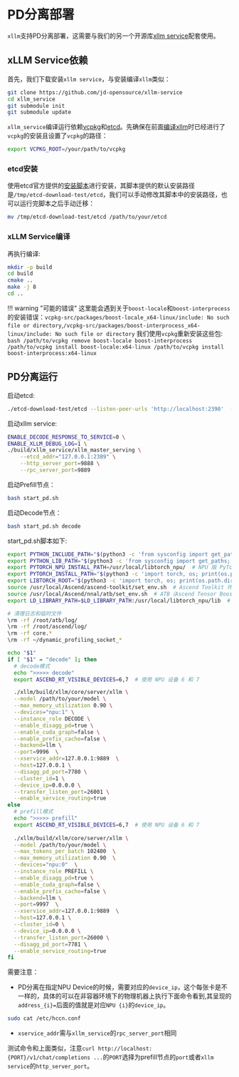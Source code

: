 # PD分离部署

`xllm`支持PD分离部署，这需要与我们的另一个开源库[xllm service](https://github.com/jd-opensource/xllm-service)配套使用。
## xLLM Service依赖
首先，我们下载安装`xllm service`，与安装编译`xllm`类似：
```bash
git clone https://github.com/jd-opensource/xllm-service
cd xllm_service
git submodule init
git submodule update
```
`xllm_service`编译运行依赖[vcpkg](https://github.com/microsoft/vcpkg)和[etcd](https://github.com/etcd-io/etcd)。先确保在前面[编译xllm](./compile.md)时已经进行了`vcpkg`的安装且设置了`vcpkg`的路径：
```bash
export VCPKG_ROOT=/your/path/to/vcpkg
```
### etcd安装
使用etcd官方提供的[安装脚本](https://github.com/etcd-io/etcd/releases)进行安装，其脚本提供的默认安装路径是`/tmp/etcd-download-test/etcd`，我们可以手动修改其脚本中的安装路径，也可以运行完脚本之后手动迁移：
```bash
mv /tmp/etcd-download-test/etcd /path/to/your/etcd
```
### xLLM Service编译
再执行编译:
```bash
mkdir -p build
cd build
cmake ..
make -j 8
cd ..
```
!!! warning "可能的错误"
    这里能会遇到关于`boost-locale`和`boost-interprocess`的安装错误：`vcpkg-src/packages/boost-locale_x64-linux/include: No such     file or directory`,`/vcpkg-src/packages/boost-interprocess_x64-linux/include: No such file or directory`
    我们使用`vcpkg`重新安装这些包:
    ```bash
    /path/to/vcpkg remove boost-locale boost-interprocess
    /path/to/vcpkg install boost-locale:x64-linux
    /path/to/vcpkg install boost-interprocess:x64-linux
    ```
## PD分离运行
启动etcd:
```bash 
./etcd-download-test/etcd --listen-peer-urls 'http://localhost:2390'  --listen-client-urls 'http://localhost:2389' --advertise-client-urls  'http://localhost:2391'
```
启动xllm service:
```bash
ENABLE_DECODE_RESPONSE_TO_SERVICE=0 \
ENABLE_XLLM_DEBUG_LOG=1 \
./build/xllm_service/xllm_master_serving \
    --etcd_addr="127.0.0.1:2389" \
    --http_server_port=9888 \
    --rpc_server_port=9889
```
启动Prefill节点：
```bash
bash start_pd.sh
```
启动Decode节点：
```bash
bash start_pd.sh decode
```
start_pd.sh脚本如下:
```bash title="start_pd.sh" linenums="1" hl_lines="36 58"
export PYTHON_INCLUDE_PATH="$(python3 -c 'from sysconfig import get_paths; print(get_paths()["include"])')"
export PYTHON_LIB_PATH="$(python3 -c 'from sysconfig import get_paths; print(get_paths()["include"])')"
export PYTORCH_NPU_INSTALL_PATH=/usr/local/libtorch_npu/  # NPU 版 PyTorch 路径
export PYTORCH_INSTALL_PATH="$(python3 -c 'import torch, os; print(os.path.dirname(os.path.abspath(torch.__file__)))')"  # PyTorch 安装路径
export LIBTORCH_ROOT="$(python3 -c 'import torch, os; print(os.path.dirname(os.path.abspath(torch.__file__)))')"  # LibTorch 路径
source /usr/local/Ascend/ascend-toolkit/set_env.sh  # Ascend Toolkit 环境变量
source /usr/local/Ascend/nnal/atb/set_env.sh  # ATB（Ascend Tensor Boost）环境变量
export LD_LIBRARY_PATH=$LD_LIBRARY_PATH:/usr/local/libtorch_npu/lib  # 添加 NPU LibTorch 库路径

# 清理日志和临时文件
\rm -rf /root/atb/log/
\rm -rf /root/ascend/log/
\rm -rf core.*
\rm -rf ~/dynamic_profiling_socket_*

echo "$1"
if [ "$1" = "decode" ]; then
  # decode模式
  echo ">>>>> decode"
  export ASCEND_RT_VISIBLE_DEVICES=6,7  # 使用 NPU 设备 6 和 7

  ./xllm/build/xllm/core/server/xllm \
  --model /path/to/your/model \
  --max_memory_utilization 0.90 \
  --devices="npu:1" \
  --instance_role DECODE \
  --enable_disagg_pd=true \
  --enable_cuda_graph=false \
  --enable_prefix_cache=false \
  --backend=llm \
  --port=9996  \
  --xservice_addr=127.0.0.1:9889  \
  --host=127.0.0.1 \
  --disagg_pd_port=7780 \
  --cluster_id=1 \
  --device_ip=0.0.0.0 \
  --transfer_listen_port=26001 \
  --enable_service_routing=true
else
  # prefill模式
  echo ">>>>> prefill"
  export ASCEND_RT_VISIBLE_DEVICES=6,7  # 使用 NPU 设备 6 和 7 
  
  ./xllm/build/xllm/core/server/xllm \
  --model /path/to/your/model \
  --max_tokens_per_batch 102400  \
  --max_memory_utilization 0.90  \
  --devices="npu:0"  \
  --instance_role PREFILL \
  --enable_disagg_pd=true \
  --enable_cuda_graph=false \
  --enable_prefix_cache=false \
  --backend=llm \
  --port=9997  \
  --xservice_addr=127.0.0.1:9889  \
  --host=127.0.0.1 \
  --cluster_id=0 \
  --device_ip=0.0.0.0 \
  --transfer_listen_port=26000 \
  --disagg_pd_port=7781 \
  --enable_service_routing=true
fi
```
需要注意：

- PD分离在指定NPU Device的时候，需要对应的`device_ip`，这个每张卡是不一样的，具体的可以在非容器环境下的物理机器上执行下面命令看到,其呈现的`address_{i}=`后面的值就是对应`NPU {i}`的`device_ip`。
```bash
sudo cat /etc/hccn.conf
```
- `xservice_addr`需与`xllm_service`的`rpc_server_port`相同

测试命令和上面类似，注意`curl http://localhost:{PORT}/v1/chat/completions ...`的`PORT`选择为prefill节点的`port`或者`xllm service`的`http_server_port`。
